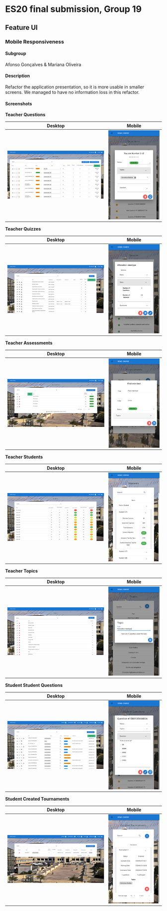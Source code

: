# ES20 final submission, Group 19

## Feature UI

### Mobile Responsiveness

#### Subgroup
Afonso Gonçalves & Mariana Oliveira

#### Description
Refactor the application presentation, so it is more usable in smaller screens. We managed to have no information loss in this refactor.

#### Screenshots

**Teacher Questions**

Desktop                              |  Mobile
:-----------------------------------:|:-----------------------------------:
![](p5-images/teacher_questions.png) | ![](p5-images/teacher_questions_mobile.png)

**Teacher Quizzes**

Desktop                              |  Mobile
:-----------------------------------:|:-----------------------------------:
![](p5-images/teacher_quizzes.png) | ![](p5-images/teacher_quizzes_mobile.png)

**Teacher Assessments**

Desktop                              |  Mobile
:-----------------------------------:|:-----------------------------------:
![](p5-images/teacher_assessments.png) | ![](p5-images/teacher_assessments_mobile.png)

**Teacher Students**

Desktop                              |  Mobile
:-----------------------------------:|:-----------------------------------:
![](p5-images/teacher_students.png) | ![](p5-images/teacher_students_mobile.png)

**Teacher Topics**

Desktop                              |  Mobile
:-----------------------------------:|:-----------------------------------:
![](p5-images/teacher_topics.png) | ![](p5-images/teacher_topics_mobile.png)

**Student Student Questions**

Desktop                              |  Mobile
:-----------------------------------:|:-----------------------------------:
![](p5-images/student_studentQuestions.png) | ![](p5-images/student_studentQuestions_mobile.png)

**Student Created Tournaments**

Desktop                              |  Mobile
:-----------------------------------:|:-----------------------------------:
![](p5-images/student_createdTournaments.png) | ![](p5-images/student_createdTournaments_mobile.png)
